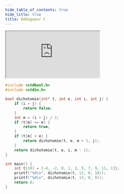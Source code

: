 ```yaml
---
hide_table_of_contents: true
hide_title: true
title: Débugueur C
---
```


<div class="container16x9">
<iframe src="https://www.youtube.com/embed/ua2RgVO-s6U" class="responsive-iframe" title="YouTube video player" allowFullScreen></iframe>
</div>

```c
#include <stdbool.h>
#include <stdio.h>

bool dichotomie(int* t, int e, int i, int j) {
    if (i > j) {
        return false;
    }
    int m = (i + j) / 2;
    if (t[m] == e) {
        return true;
    } 
    if (t[m] < e) {
        return dichotomie(t, e, m + 1, j);
    }
    return dichotomie(t, e, i, m - 1);
}

int main() {
    int t[10] = {-4, -2, 0, 1, 3, 5, 7, 9, 11, 13};
    printf("%d\n", dichotomie(t, 13, 0, 10));
    printf("%d\n", dichotomie(t, 13, 0, 9));
    return 0;
}
```